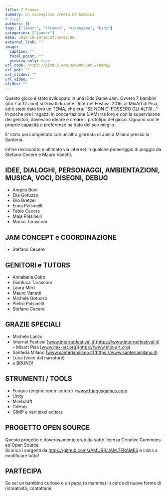 ```yaml
---
title: 7 Frames
summary: un videogioco creato da bambini
# slug: 
authors: []
tags: ["jamurr", "7Frames", "videogame", "kids"]
categories: ["jamurr"]
date: 2016-10-10T16:27:02+02:00
external_link: ""
image:
  caption: ""
  focal_point: ""
  preview_only: true
url_code: https://github.com/JAMURR/JAM.7FRAMES
url_pdf: ""
url_slides: ""
url_video: ""
slides: ""
---
```


Questo gioco è stato sviluppato in una Kids Game Jam.
Ovvero 7 bambini (dai 7 ai 12 anni) si trovati durante l’Internet Festival 2016, al MixArt di Pisa, ed è stato dato loro un TEMA, che era: “SE NON CI FOSSERO GLI ALTRI…”
In poche ore i ragazzi in concertazione (JAM) tra loro e con la supervisione dei genitori, dovevano ideare e creare il prototipo del gioco.
Ognuno con le proprie capacità e preferenze ha dato del suo meglio.

E’ stato poi completato con un’altra giornata di Jam a Milano presso la Santeria.

Infine revisionato e ultimato via internet in qualche pomeriggio di pioggia da Stefano Cecere e Mauro Vanetti.

## IDEE, DIALOGHI, PERSONAGGI, AMBIENTAZIONI, MUSICA, VOCI, DISEGNI, DEBUG

- Angelo Boni
- Elia Gotuzzo
- Elio Bretzel
- Enea Polsinelli
- Fabio Cecere
- Maia Polsinelli
- Marco Tarasconi

## JAM CONCEPT e COORDINAZIONE
- Stefano Cecere

## GENITORI e TUTORS
- Annabella Coiro
- Gianluca Tarasconi
- Laura Mirri
- Mauro Vanetti
- Michele Gotuzzo
- Pietro Polsinelli
- Stefano Cecere

## GRAZIE SPECIALI
- Michele Lanzo
- Internet Festival [www.internetfestival.it](https://www.internetfestival.it) – Mixart Pisa [www.mix-art.org](https://www.mix-art.org)
- Santeria Milano [www.santeriamilano.it](https://www.santeriamilano.it)
- Luca (voce del narratore)
- e BRUNO!

## STRUMENTI / TOOLS
- Fungus (engine open source) <www.fungusgames.com
- Unity
- Minecraft
- GitHub
- GIMP e vari pixel editors

## PROGETTO OPEN SOURCE
Questo progetto è doverosamente gratuito sotto licenza Creative Commons ed Open Source  
Scarica i sorgenti da <https://github.com/JAMURR/JAM.7FRAMES> e inizia a modificare tutto!

## PARTECIPA
Se sei un bambino curioso o un papà (o mamma) in cerca di nuove forme di ricreatività, contattami
